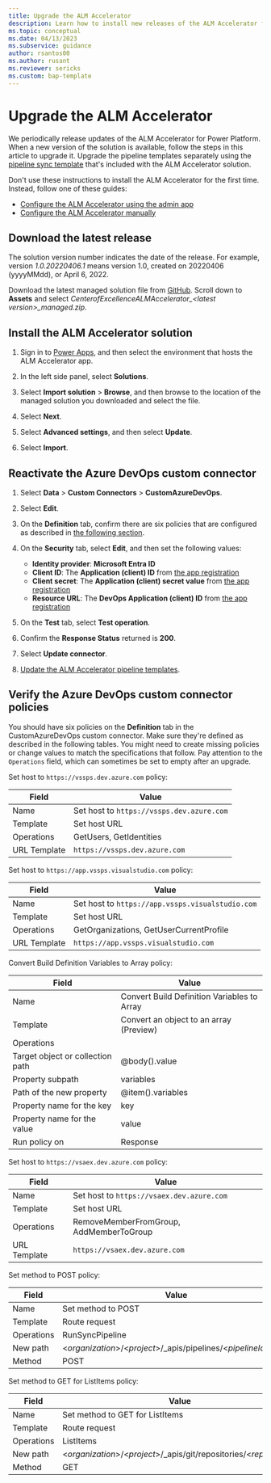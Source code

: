 ```yaml
---
title: Upgrade the ALM Accelerator
description: Learn how to install new releases of the ALM Accelerator for Power Platform.
ms.topic: conceptual
ms.date: 04/13/2023
ms.subservice: guidance
author: rsantos00
ms.author: rusant
ms.reviewer: sericks
ms.custom: bap-template
---
```


# Upgrade the ALM Accelerator

We periodically release updates of the ALM Accelerator for Power Platform. When a new version of the solution is available, follow the steps in this article to upgrade it. Upgrade the pipeline templates separately using the [pipeline sync template](setup-pipeline-sync.md) that's included with the ALM Accelerator solution.

Don't use these instructions to install the ALM Accelerator for the first time. Instead, follow one of these guides:

- [Configure the ALM Accelerator using the admin app](setup-admin-tasks.md)
- [Configure the ALM Accelerator manually](setup-components-manually.md)

## Download the latest release

The solution version number indicates the date of the release. For example, version *1.0.20220406.1* means version 1.0, created on 20220406 (yyyyMMdd), or April 6, 2022.

Download the latest managed solution file from [GitHub](https://github.com/microsoft/coe-starter-kit/releases). Scroll down to **Assets** and select *CenterofExcellenceALMAccelerator_\<latest version\>_managed.zip*.

## Install the ALM Accelerator solution

1. Sign in to [Power Apps](https://make.powerapps.com), and then select the environment that hosts the ALM Accelerator app.

1. In the left side panel, select **Solutions**.

1. Select **Import solution** > **Browse**, and then browse to the location of the managed solution you downloaded and select the file.

1. Select **Next**.

1. Select **Advanced settings**, and then select **Update**.

1. Select **Import**.

## Reactivate the Azure DevOps custom connector

1. Select **Data** > **Custom Connectors** > **CustomAzureDevOps**.

1. Select **Edit**.

1. On the **Definition** tab, confirm there are six policies that are configured as described in [the following section](#verify-the-azure-devops-custom-connector-policies).

1. On the **Security** tab, select **Edit**, and then set the following values:

   - **Identity provider**: **Microsoft Entra ID**
   - **Client ID**: The **Application (client) ID** from [the app registration](setup-admin-tasks.md#create-an-app-registration-in-your-azure-ad-environment)
   - **Client secret**: The **Application (client) secret value** from [the app registration](setup-admin-tasks.md#create-an-app-registration-in-your-azure-ad-environment)<!-- EDITOR'S NOTE: Users can't copy the client secret value except after it's first created. They need to create a new one to copy. How does that change these instructions? -->
   - **Resource URL**: The **DevOps Application (client) ID** from [the app registration](setup-admin-tasks.md#create-an-app-registration-in-your-azure-ad-environment)

1. On the **Test** tab, select **Test operation**.

1. Confirm the **Response Status** returned is **200**.

1. Select **Update connector**.

1. [Update the ALM Accelerator pipeline templates](setup-pipeline-sync.md).

## Verify the Azure DevOps custom connector policies

You should have six policies on the **Definition** tab in the CustomAzureDevOps custom connector. Make sure they're defined as described in the following tables. You might need to create missing policies or change values to match the specifications that follow. Pay attention to the `Operations` field, which can sometimes be set to empty after an upgrade.

Set host to `https://vssps.dev.azure.com` policy:

| Field | Value |
| ----- | ----- |
| Name | Set host to `https://vssps.dev.azure.com` |
| Template | Set host URL |
| Operations | GetUsers, GetIdentities |
| URL Template | `https://vssps.dev.azure.com` |

Set host to `https://app.vssps.visualstudio.com` policy:

| Field | Value |
| ----- | ----- |
| Name | Set host to `https://app.vssps.visualstudio.com` |
| Template | Set host URL |
| Operations | GetOrganizations, GetUserCurrentProfile |
| URL Template | `https://app.vssps.visualstudio.com` |

Convert Build Definition Variables to Array policy:

| Field | Value |
| ----- | ----- |
| Name | Convert Build Definition Variables to Array |
| Template | Convert an object to an array (Preview) |
| Operations | |
| Target object or collection path | @body().value |
| Property subpath | variables |
| Path of the new property | @item().variables |
| Property name for the key | key |
| Property name for the value | value |
| Run policy on | Response |

Set host to `https://vsaex.dev.azure.com` policy:

| Field | Value |
| ----- | ----- |
| Name | Set host to `https://vsaex.dev.azure.com` |
| Template| Set host URL |
| Operations | RemoveMemberFromGroup, AddMemberToGroup |
| URL Template | `https://vsaex.dev.azure.com` |

Set method to POST policy:

| Field | Value |
| ----- | ----- |
| Name | Set method to POST |
| Template| Route request |
| Operations | RunSyncPipeline |
| New path | <*organization*>/<*project*>/_apis/pipelines/<*pipelineId*>/runs
| Method | POST |

Set method to GET for ListItems policy:

| Field | Value |
| ----- | ----- |
| Name| Set method to GET for ListItems |
| Template| Route request |
| Operations | ListItems
| New path | <*organization*>/<*project*>/_apis/git/repositories/<*repo*>/items |
| Method | GET |